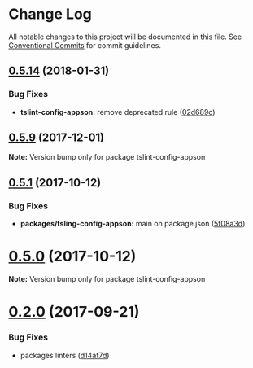 # Change Log

All notable changes to this project will be documented in this file.
See [Conventional Commits](https://conventionalcommits.org) for commit guidelines.

<a name="0.5.14"></a>
## [0.5.14](https://github.com/one-market/appson/compare/v0.5.13...v0.5.14) (2018-01-31)


### Bug Fixes

* **tslint-config-appson:** remove deprecated rule ([02d689c](https://github.com/one-market/appson/commit/02d689c))




<a name="0.5.9"></a>
## [0.5.9](https://github.com/one-market/appson/compare/v0.5.8...v0.5.9) (2017-12-01)




**Note:** Version bump only for package tslint-config-appson

<a name="0.5.1"></a>
## [0.5.1](https://github.com/one-market/appson/compare/v0.5.0...v0.5.1) (2017-10-12)


### Bug Fixes

* **packages/tsling-config-appson:** main on package.json ([5f08a3d](https://github.com/one-market/appson/commit/5f08a3d))




<a name="0.5.0"></a>
# [0.5.0](https://github.com/one-market/appson/compare/v0.4.7...v0.5.0) (2017-10-12)




**Note:** Version bump only for package tslint-config-appson

<a name="0.2.0"></a>
# [0.2.0](https://github.com/one-market/appson/compare/v0.1.0...v0.2.0) (2017-09-21)


### Bug Fixes

* packages linters ([d14af7d](https://github.com/one-market/appson/commit/d14af7d))
